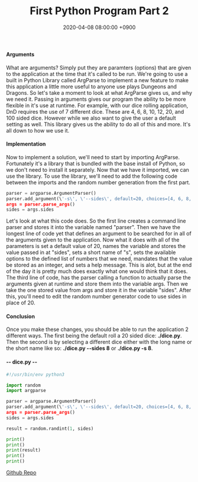 ﻿---
layout: post
title: First Python Program Part 2
date: 2020-04-08 08:00:00 +0900
category: python
---

#### Arguments
What are arguments?  Simply put they are paramters (options) that are given to the application at the time that it\'s called to be run.  We\'re going to use a built in Python Library called ArgParse to implement a new feature to make this application a little more useful to anyone use plays Dungeons and Dragons.  So let\'s take a moment to look at what ArgParse gives us, and why we need it.  Passing in arguments gives our program the ability to be more flexible in it\'s use at runtime.  For example, with our dice rolling application, DnD requires the use of 7 different dice.  These are 4, 6, 8, 10, 12, 20, and 100 sided dice.  However while we also want to give the user a default setting as well.  This library gives us the ability to do all of this and more.  It\'s all down to how we use it.

#### Implementation
Now to implement a solution, we\'ll need to start by importing ArgParse.  Fortunately it\'s a library that is bundled with the base install of Python, so we don\'t need to install it separately.  Now that we have it imported, we can use the library.  To use the library, we\'ll need to add the following code between the imports and the random number generation from the first part.

```python
parser = argparse.ArgumentParser()
parser.add_argument(\'-s\', \'--sides\', default=20, choices=[4, 6, 8, 10, 12, 20, 100], type=int, help="Number of sides on the dice to be rolled")
args = parser.parse_args()
sides = args.sides
```

Let\'s look at what this code does.  So the first line creates a command line parser and stores it into the variable named "parser".  Then we have the longest line of code yet that defines an argument to be searched for in all of the arguments given to the application.  Now what it does with all of the parameters is set a default value of 20, names the variable and stores the value passed in at "sides", sets a short name of "s", sets the available options to the defined list of numbers that we need, mandates that the value be stored as an integer, and sets a help message.  This is alot, but at the end of the day it is pretty much does exactly what one would think that it does.  The third line of code, has the parser calling a function to actually parse the arguments given at runtime and store them into the variable args.  Then we take the one stored value from args and store it in the variable "sides".  After this, you\'ll need to edit the random number generator code to use sides in place of 20.

#### Conclusion
Once you make these changes, you should be able to run the application 2 different ways.  The first being the default roll a 20 sided dice: **./dice.py**.  Then the second is by selecting a different dice either with the long name or the short name like so: **./dice.py --sides 8** or **./dice.py -s 8**.

#### -- dice.py --
```python
#!/usr/bin/env python3

import random
import argparse

parser = argparse.ArgumentParser()
parser.add_argument(\'-s\', \'--sides\', default=20, choices=[4, 6, 8, 10, 12, 20, 100], type=int, help="Number of sides on the dice to be rolled")
args = parser.parse_args()
sides = args.sides

result = random.randint(1, sides)

print()
print()
print(result)
print()
print()
```
        
        
[Github Repo](https://github.com/besmith43/Py_FirstProgramPt2)



